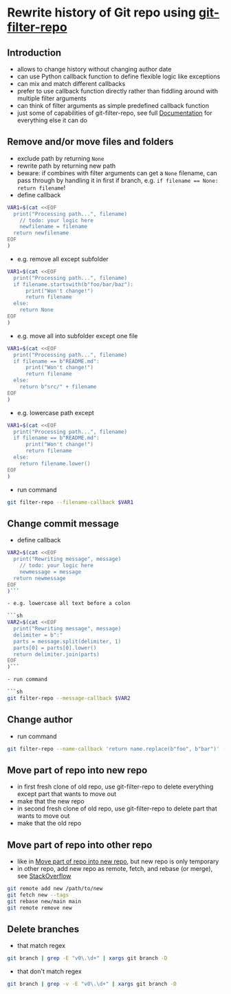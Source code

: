 # Rewrite history of Git repo using [git-filter-repo](https://github.com/newren/git-filter-repo/)



## Introduction

- allows to change history without changing author date
- can use Python callback function to define flexible logic like exceptions
- can mix and match different callbacks
- prefer to use callback function directly rather than fiddling around with multiple filter arguments
- can think of filter arguments as simple predefined callback function
- just some of capabilities of git-filter-repo, see full [Documentation](https://github.com/newren/git-filter-repo/blob/main/Documentation/git-filter-repo.txt) for everything else it can do



## Remove and/or move files and folders

- exclude path by returning `None`
- rewrite path by returning new path
- beware: if combines with filter arguments can get a `None` filename, can pass through by handling it in first if branch, e.g. `if filename == None: return filename`!
- define callback

```sh
VAR1=$(cat <<EOF
  print("Processing path...", filename)
	// todo: your logic here
	newfilename = filename
  return newfilename
EOF
)
```

- e.g. remove all except subfolder

```sh
VAR1=$(cat <<EOF
  print("Processing path...", filename)
  if filename.startswith(b"foo/bar/baz"):
	  print("Won't change!")
	  return filename
  else:
    return None
EOF
)
```

- e.g. move all into subfolder except one file

```sh
VAR1=$(cat <<EOF
  print("Processing path...", filename)
  if filename == b"README.md":
	  print("Won't change!")
	  return filename
  else:
    return b"src/" + filename
EOF
)
```

- e.g. lowercase path except

```sh
VAR1=$(cat <<EOF
  print("Processing path...", filename)
  if filename == b"README.md":
	  print("Won't change!")
	  return filename
  else:
    return filename.lower()
EOF
)
```

- run command

```sh
git filter-repo --filename-callback $VAR1
```



## Change commit message

- define callback

```sh
VAR2=$(cat <<EOF
  print("Rewriting message", message)
	// todo: your logic here
	newmessage = message
  return newmessage
EOF
)```

- e.g. lowercase all text before a colon

```sh
VAR2=$(cat <<EOF
  print("Rewriting message", message)
  delimiter = b":"
  parts = message.split(delimiter, 1)
  parts[0] = parts[0].lower()
  return delimiter.join(parts)
EOF
)```

- run command

```sh
git filter-repo --message-callback $VAR2
```



## Change author

- run command

```sh
git filter-repo --name-callback 'return name.replace(b"foo", b"bar")' --email-callback 'return email.replace(b"foo", b"bar")'
```



## Move part of repo into new repo

- in first fresh clone of old repo, use git-filter-repo to delete everything except part that wants to move out
- make that the new repo
- in second fresh clone of old repo, use git-filter-repo to delete part that wants to move out
- make that the old repo



## Move part of repo into other repo

- like in [Move part of repo into new repo](#Move_part_of_repo_into_new_repo), but new repo is only temporary
- in other repo, add new repo as remote, fetch, and rebase (or merge), see [StackOverflow](https://stackoverflow.com/questions/1425892/how-do-you-merge-two-git-repositories)

```sh
git remote add new /path/to/new
git fetch new --tags
git rebase new/main main
git remote remove new
```



## Delete branches

- that match regex

```sh
git branch | grep -E "v0\.\d+" | xargs git branch -D
```

- that don't match regex

```sh
git branch | grep -v -E "v0\.\d+" | xargs git branch -D
```


